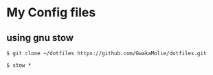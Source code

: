 # My Config files

## using gnu stow

`$ git clone ~/dotfiles https://github.com/GwakaMolie/dotfiles.git`

`$ stow * `

